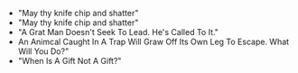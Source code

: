 * "May thy knife chip and shatter"
* "May thy knife chip and shatter"
* "A Grat Man Doesn't Seek To Lead. He's Called To It."
* An Animcal Caught In A Trap Will Graw Off Its Own Leg To Escape. What Will You Do?"
* "When Is A Gift Not A Gift?"

